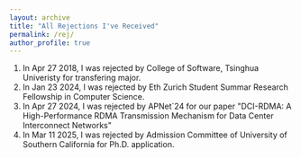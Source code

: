 ```yaml
---
layout: archive
title: "All Rejections I've Received"
permalink: /rej/
author_profile: true
---
```


1. In Apr 27 2018, I was rejected by College of Software, Tsinghua Univeristy for transfering major.
2. In Jan 23 2024, I was rejected by Eth Zurich Student Summar Research Fellowship in Computer Science.
3. In Apr 27 2024, I was rejected by APNet`24 for our paper "DCI-RDMA: A High-Performance RDMA Transmission Mechanism for Data Center Interconnect Networks"
4. In Mar 11 2025, I was rejected by Admission Committee of University of Southern California for Ph.D. application.
